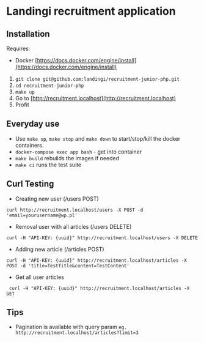 # Landingi recruitment application

## Installation
Requires:
- Docker [https://docs.docker.com/engine/install](https://docs.docker.com/engine/install)

1. `git clone git@github.com:landingi/recruitment-junior-php.git`
2. `cd recruitment-junior-php`
3. `make up`
4. Go to [http://recruitment.localhost](http://recruitment.localhost)
5. Profit

## Everyday use

- Use `make up`, `make stop` and `make down` to start/stop/kill the docker containers.
- `docker-compose exec app bash` - get into container
- `make build` rebuilds the images if needed
- `make ci` runs the test suite

## Curl Testing

- Creating new user (/users POST)

`curl http://recruitment.localhost/users -X POST -d 'email=yourusername@wp.pl'`
  
- Removal user with all articles (/users DELETE)
  
`curl -H "API-KEY: {uuid}" http://recruitment.localhost/users -X DELETE`
  
- Adding new article (/articles POST)

`curl -H "API-KEY: {uuid}" http://recruitment.localhost/articles -X POST -d 'title=TestTitle&content=TestContent'`
  
- Get all user articles
  
` curl -H "API-KEY: {uuid}" http://recruitment.localhost/articles -X GET`


## Tips 

- Pagination is available with query param `eg. http://recruitment.localhost/articles?limit=3 `
  
  
  
  